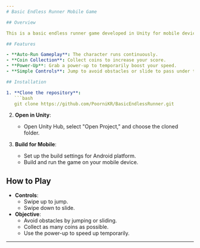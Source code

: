 ```yaml
---
# Basic Endless Runner Mobile Game

## Overview

This is a basic endless runner game developed in Unity for mobile devices. The player runs automatically, collecting coins and using a power-up to increase speed. The player can jump or slide to avoid obstacles. The game is simple and does not include any navigation or advanced features.

## Features

- **Auto-Run Gameplay**: The character runs continuously.
- **Coin Collection**: Collect coins to increase your score.
- **Power-Up**: Grab a power-up to temporarily boost your speed.
- **Simple Controls**: Jump to avoid obstacles or slide to pass under them.

## Installation

1. **Clone the repository**:
   ```bash
   git clone https://github.com/PoorniKR/BasicEndlessRunner.git
   ```
2. **Open in Unity**:
   - Open Unity Hub, select "Open Project," and choose the cloned folder.
   
3. **Build for Mobile**:
   - Set up the build settings for Android platform.
   - Build and run the game on your mobile device.

## How to Play

- **Controls**: 
  - Swipe up to jump.
  - Swipe down to slide.
- **Objective**: 
  - Avoid obstacles by jumping or sliding.
  - Collect as many coins as possible.
  - Use the power-up to speed up temporarily.
---
```


